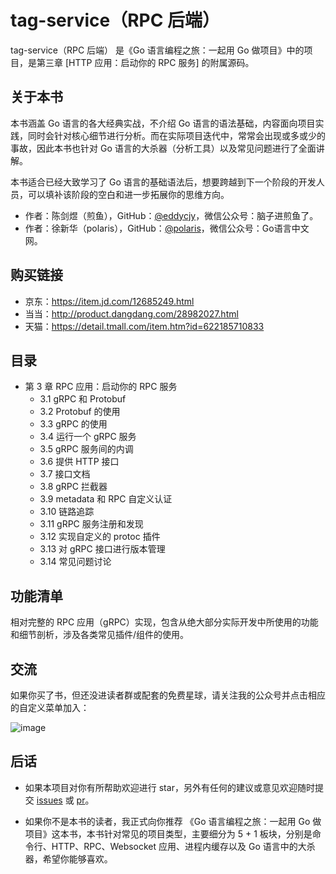 # tag-service（RPC 后端）

tag-service（RPC 后端）
是《Go 语言编程之旅：一起用 Go 做项目》中的项目，是第三章 [HTTP 应用：启动你的 RPC 服务] 的附属源码。

## 关于本书

本书涵盖 Go 语言的各大经典实战，不介绍 Go 语言的语法基础，内容面向项目实践，同时会针对核心细节进行分析。而在实际项目迭代中，常常会出现或多或少的事故，因此本书也针对 Go 语言的大杀器（分析工具）以及常见问题进行了全面讲解。

本书适合已经大致学习了 Go 语言的基础语法后，想要跨越到下一个阶段的开发人员，可以填补该阶段的空白和进一步拓展你的思维方向。

- 作者：陈剑煜（煎鱼），GitHub：[@eddycjy](https://github.com/eddycjy)，微信公众号：脑子进煎鱼了。
- 作者：徐新华（polaris），GitHub：[@polaris](https://github.com/polaris1119)，微信公众号：Go语言中文网。

## 购买链接

- 京东：https://item.jd.com/12685249.html
- 当当：http://product.dangdang.com/28982027.html
- 天猫：https://detail.tmall.com/item.htm?id=622185710833

## 目录

- 第 3 章 RPC 应用：启动你的 RPC 服务
    - 3.1 gRPC 和 Protobuf
    - 3.2 Protobuf 的使用
    - 3.3 gRPC 的使用
    - 3.4 运行一个 gRPC 服务
    - 3.5 gRPC 服务间的内调
    - 3.6 提供 HTTP 接口
    - 3.7 接口文档
    - 3.8 gRPC 拦截器
    - 3.9 metadata 和 RPC 自定义认证
    - 3.10 链路追踪
    - 3.11 gRPC 服务注册和发现
    - 3.12 实现自定义的 protoc 插件
    - 3.13 对 gRPC 接口进行版本管理
    - 3.14 常见问题讨论

## 功能清单

相对完整的 RPC 应用（gRPC）实现，包含从绝大部分实际开发中所使用的功能和细节剖析，涉及各类常见插件/组件的使用。

## 交流

如果你买了书，但还没进读者群或配套的免费星球，请关注我的公众号并点击相应的自定义菜单加入：

![image](https://image.eddycjy.com/7074be90379a121746146bc4229819f8.jpg)

## 后话

- 如果本项目对你有所帮助欢迎进行 star，另外有任何的建议或意见欢迎随时提交 [issues](https://github.com/go-programming-tour-book/tag-service/issues/new) 或 [pr](https://github.com/go-programming-tour-book/tag-service/pulls)。

- 如果你不是本书的读者，我正式向你推荐 《Go 语言编程之旅：一起用 Go 做项目》这本书，本书针对常见的项目类型，主要细分为 5 + 1 板块，分别是命令行、HTTP、RPC、Websocket 应用、进程内缓存以及 Go 语言中的大杀器，希望你能够喜欢。


